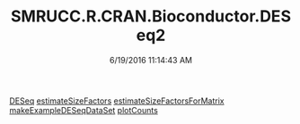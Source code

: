 ﻿---
title: SMRUCC.R.CRAN.Bioconductor.DESeq2
date: 6/19/2016 11:14:43 AM
---

[DESeq](T-SMRUCC.R.CRAN.Bioconductor.DESeq2.DESeq.html)
[estimateSizeFactors](T-SMRUCC.R.CRAN.Bioconductor.DESeq2.estimateSizeFactors.html)
[estimateSizeFactorsForMatrix](T-SMRUCC.R.CRAN.Bioconductor.DESeq2.estimateSizeFactorsForMatrix.html)
[makeExampleDESeqDataSet](T-SMRUCC.R.CRAN.Bioconductor.DESeq2.makeExampleDESeqDataSet.html)
[plotCounts](T-SMRUCC.R.CRAN.Bioconductor.DESeq2.plotCounts.html)
